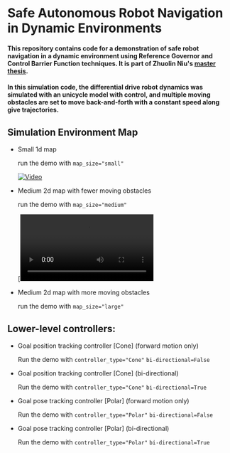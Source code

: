 # Safe Autonomous Robot Navigation in Dynamic Environments 
#### This repository contains code for a demonstration of safe robot navigation in a dynamic environment using Reference Governor and Control Barrier Function techniques. It is part of Zhuolin Niu's [master thesis](https://escholarship.org/content/qt1jd778fm/qt1jd778fm.pdf).

#### In this simulation code, the differential drive robot dynamics was simulated with an unicycle model with control, and multiple moving obstacles are set to move back-and-forth with a constant speed along give trajectories. 

## Simulation Environment Map
  * Small 1d map
    
    run the demo with `map_size="small"`
    
    
    [![Video](https://i9.ytimg.com/vi_webp/pjxTLKdB4Ag/mq2.webp?sqp=CPSlxqkG&rs=AOn4CLAyxw9Et07H9ymKff5ykLZ_JacKVg)](https://youtu.be/pjxTLKdB4Ag)

  * Medium 2d map with fewer moving obstacles

    run the demo with `map_size="medium"`

    [![Video](https://github.com/Mumamuye413/actlpg_ref_gvn_sim/blob/main/video/sim1_2o_dint.webm)
    
  * Medium 2d map with more moving obstacles

    run the demo with `map_size="large"`
    
## Lower-level controllers:
  * Goal position tracking controller [Cone] (forward motion only)
    
    Run the demo with `controller_type="Cone"` `bi-directional=False`
    
  * Goal position tracking controller [Cone] (bi-directional)

    Run the demo with `controller_type="Cone"` `bi-directional=True`
    
  * Goal pose tracking controller [Polar] (forward motion only)

    Run the demo with `controller_type="Polar"` `bi-directional=False`
    
  * Goal pose tracking controller [Polar] (bi-directional)

    Run the demo with `controller_type="Polar"` `bi-directional=True`
    

